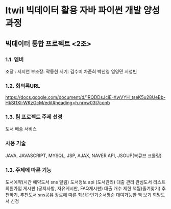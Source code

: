 # Itwil 빅데이터 활용 자바 파이썬 개발 양성 과정
## 빅데이터 통합 프로젝트 <2조>

### 1.1. 멤버
조장 : 서지연 부조장: 곽동현 서기: 김수미 차준희 박신영 엄영민 서청빈

### 1.2. 회의록URL
https://docs.google.com/document/d/1RQDDsJciE-XwVYH_tseK5u28UeBb-HkSt1Xl-WKzGcM/edit#heading=h.nrnw03t7conb

### 1.3. 팀 프로젝트 주제 선정
도서 배송 서비스

### 사용 기술
JAVA, JAVASCRIPT, MYSQL, JSP, AJAX, NAVER API, JSOUP(북큐브 크롤링)


### 1.3. 주제에 따른 기능
도서예약(시간 예약도서 sns 알림)
도서정보 api (도서관리)
대출 관리
관심도서 리스트
회원가입
게시판 (공지사항, 자유게시판, FAQ게시판)
대출 개수 제한
책찜(즐겨찾기)
추천하기, 추천도서 sns공유
장르에 따른 최신순인기순서평순
대여가능한 책 보기
희망도서 신청


